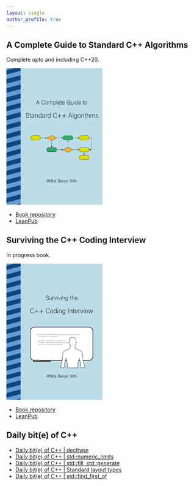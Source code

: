 ```yaml
---
layout: single
author_profile: true
---
```


## A Complete Guide to Standard C++ Algorithms

Complete upto and including C++20.

[<img src="assets/images/book_algorithms_cover.png" width="50%">](https://leanpub.com/cpp-algorithms-guide)

- [Book repository](https://github.com/HappyCerberus/book-cpp-algorithms)
- [LeanPub](https://leanpub.com/cpp-algorithms-guide)

## Surviving the C++ Coding Interview

In progress book.

[<img src="assets/images/book_coding_interview_cover.png" width="50%">](https://leanpub.com/cpp-coding-interview)

- [Book repository](https://leanpub.com/cpp-coding-interview)
- [LeanPub](https://leanpub.com/cpp-coding-interview)

## Daily bit(e) of C++

<ul>
<!-- SUBSTACK:START --><li><a href="https://medium.com/@simontoth/daily-bit-e-of-c-decltype-5ced4fce5112?source=rss-1e1de1006a93------2">Daily bit&lpar;e&rpar; of C++ | decltype</a></li><li><a href="https://medium.com/@simontoth/daily-bit-e-of-c-std-numeric-limits-019f8795622d?source=rss-1e1de1006a93------2">Daily bit&lpar;e&rpar; of C++ | std::numeric_limits</a></li><li><a href="https://medium.com/@simontoth/daily-bit-e-of-c-std-fill-std-generate-f7a748cf3511?source=rss-1e1de1006a93------2">Daily bit&lpar;e&rpar; of C++ | std::fill, std::generate</a></li><li><a href="https://medium.com/@simontoth/daily-bit-e-of-c-standard-layout-types-32c4f22285f8?source=rss-1e1de1006a93------2">Daily bit&lpar;e&rpar; of C++ | Standard layout types</a></li><li><a href="https://medium.com/@simontoth/daily-bit-e-of-c-std-find-first-of-bde38f08d2fd?source=rss-1e1de1006a93------2">Daily bit&lpar;e&rpar; of C++ | std::find_first_of</a></li><!-- SUBSTACK:END -->
</ul>